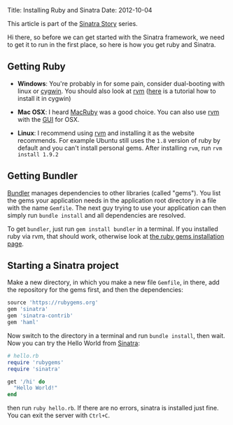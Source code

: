 Title: Installing Ruby and Sinatra
Date: 2012-10-04

This article is part of the [Sinatra Story](|filename|/programming/sinatra_story.md) series.

Hi there, so before we can get started with the Sinatra framework, we need to
get it to run in the first place, so here is how you get ruby and Sinatra.

## Getting Ruby

* **Windows**: You're probably in for some pain, consider dual-booting with linux or
[cygwin](http://www.cygwin.com/). You should also look at
[rvm](https://rvm.io/rvm/install/)
([here](http://blog.developwithpassion.com/2012/03/30/installing-rvm-with-cygwin-on-windows/)
is a tutorial how to install it in cygwin)

* **Mac OSX**: I heard [MacRuby](http://macruby.org/) was a good choice. You
	can also use [rvm](https://rvm.io/rvm/install/) with the [GUI](http://unfiniti.com/software/mac/jewelrybox) for OSX.

* **Linux**: I recommend using [rvm](https://rvm.io/rvm/install/) and
	installing it as the website recommends. For example Ubuntu still uses the 
	`1.8` version of ruby by default and you can't install personal gems. After
  installing `rvm`, run `rvm install 1.9.2`

## Getting Bundler

[Bundler](http://gembundler.com/) manages dependencies to other libraries
(called "gems"). You list the gems your application needs in the application
root directory in a file with the name `Gemfile`. The next guy trying to use
your application can then simply run `bundle install` and all dependencies are
resolved.

To get `bundler`, just run `gem install bundler` in a terminal. If you
installed ruby via rvm, that should work, otherwise look at 
[the ruby gems installation page](http://rubygems.org/pages/download).

## Starting a Sinatra project

Make a new directory, in which you make a new file `Gemfile`, in there, add
the repository for the gems first, and then the dependencies:

```ruby
source 'https://rubygems.org'
gem 'sinatra'
gem 'sinatra-contrib'
gem 'haml'
```

Now switch to the directory in a terminal and run `bundle install`, then wait.
Now you can try the Hello World from [Sinatra](http://www.sinatrarb.com/):

```ruby
# hello.rb
require 'rubygems'
require 'sinatra'

get '/hi' do
  "Hello World!"
end
```

then run `ruby hello.rb`. If there are no errors, sinatra is installed just
fine. You can exit the server with `Ctrl+C`.
